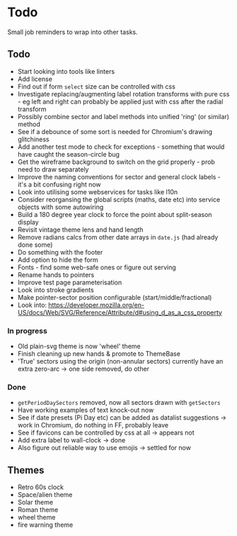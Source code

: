 Todo
====

Small job reminders to wrap into other tasks.

Todo
----

* Start looking into tools like linters
* Add license
* Find out if form `select` size can be controlled with css
* Investigate replacing/augmenting label rotation transforms with pure css - eg left and right can probably be applied just with css after the radial transform
* Possibly combine sector and label methods into unified 'ring' (or similar) method
* See if a debounce of some sort is needed for Chromium's drawing glitchiness
* Add another test mode to check for exceptions - something that would have caught the season-circle bug
* Get the wireframe background to switch on the grid properly - prob need to draw separately
* Improve the naming conventions for sector and general clock labels - it's a bit confusing right now
* Look into utilising some webservices for tasks like l10n
* Consider reorgansing the global scripts (maths, date etc) into service objects with some autowiring
* Build a 180 degree year clock to force the point about split-season display
* Revisit vintage theme lens and hand length
* Remove radians calcs from other date arrays in `date.js` (had already done some)
* Do something with the footer
* Add option to hide the form
* Fonts - find some web-safe ones or figure out serving
* Rename hands to pointers
* Improve test page parameterisation
* Look into stroke gradients
* Make pointer-sector position configurable (start/middle/fractional)
* Look into: https://developer.mozilla.org/en-US/docs/Web/SVG/Reference/Attribute/d#using_d_as_a_css_property





### In progress

* Old plain-svg theme is now 'wheel' theme
* Finish cleaning up new hands & promote to ThemeBase
* 'True' sectors using the origin (non-annular sectors) currently have an extra zero-arc -> one side removed, do other

### Done

* `getPeriodDaySectors` removed, now all sectors drawn with `getSectors`
* Have working examples of text knock-out now
* See if date presets (Pi Day etc) can be added as datalist suggestions -> work in Chromium, do nothing in FF, probably leave
* See if favicons can be controlled by css at all -> appears not
* Add extra label to wall-clock -> done
* Also figure out reliable way to use emojis -> settled for now


Themes
------

* Retro 60s clock
* Space/alien theme
* Solar theme
* Roman theme
* wheel theme
* fire warning theme
